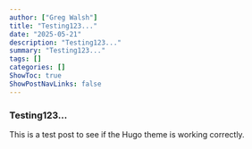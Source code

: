 ```yaml
---
author: ["Greg Walsh"]
title: "Testing123..."
date: "2025-05-21"
description: "Testing123..."
summary: "Testing123..."
tags: []
categories: []
ShowToc: true
ShowPostNavLinks: false
---
```


### Testing123...

This is a test post to see if the Hugo theme is working correctly.

